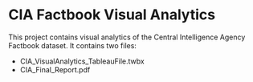 # CIA Factbook Visual Analytics

This project contains visual analytics of the Central Intelligence Agency Factbook dataset. It contains two files:

* CIA_VisualAnalytics_TableauFile.twbx
* CIA_Final_Report.pdf
